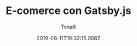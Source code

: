 ---
title: 'E-comerce con Gatsby.js'
date: 2019-08-11T19:32:15.008Z
description: 'Es un proyecto de un e-comerce creado principalmente para aprender Gatsby.js y Stripe como método de pago para poder comprar productos.'
author: 'Tonalli'
twitterUser: 'TuentyFaiv'
banner: ./cover.png
color: '#1D3D4E'
url: 'https://psgatsby-tf.now.sh/'
---